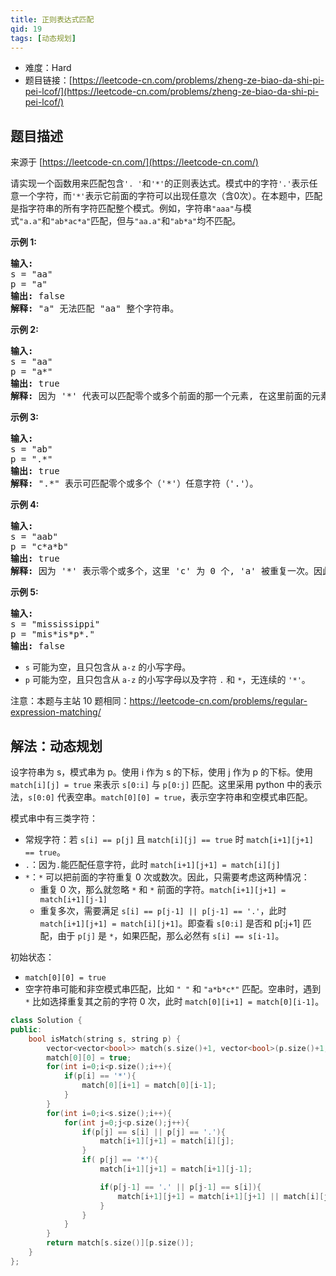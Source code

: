 ```yaml
---
title: 正则表达式匹配
qid: 19
tags: [动态规划]
---
```



- 难度：Hard
- 题目链接：[https://leetcode-cn.com/problems/zheng-ze-biao-da-shi-pi-pei-lcof/](https://leetcode-cn.com/problems/zheng-ze-biao-da-shi-pi-pei-lcof/)


## 题目描述

来源于 [https://leetcode-cn.com/](https://leetcode-cn.com/)

<p>请实现一个函数用来匹配包含<code>&#39;. &#39;</code>和<code>&#39;*&#39;</code>的正则表达式。模式中的字符<code>&#39;.&#39;</code>表示任意一个字符，而<code>&#39;*&#39;</code>表示它前面的字符可以出现任意次（含0次）。在本题中，匹配是指字符串的所有字符匹配整个模式。例如，字符串<code>&quot;aaa&quot;</code>与模式<code>&quot;a.a&quot;</code>和<code>&quot;ab*ac*a&quot;</code>匹配，但与<code>&quot;aa.a&quot;</code>和<code>&quot;ab*a&quot;</code>均不匹配。</p>

<p><strong>示例 1:</strong></p>

<pre><strong>输入:</strong>
s = &quot;aa&quot;
p = &quot;a&quot;
<strong>输出:</strong> false
<strong>解释:</strong> &quot;a&quot; 无法匹配 &quot;aa&quot; 整个字符串。
</pre>

<p><strong>示例 2:</strong></p>

<pre><strong>输入:</strong>
s = &quot;aa&quot;
p = &quot;a*&quot;
<strong>输出:</strong> true
<strong>解释:</strong>&nbsp;因为 &#39;*&#39; 代表可以匹配零个或多个前面的那一个元素, 在这里前面的元素就是 &#39;a&#39;。因此，字符串 &quot;aa&quot; 可被视为 &#39;a&#39; 重复了一次。
</pre>

<p><strong>示例&nbsp;3:</strong></p>

<pre><strong>输入:</strong>
s = &quot;ab&quot;
p = &quot;.*&quot;
<strong>输出:</strong> true
<strong>解释:</strong>&nbsp;&quot;.*&quot; 表示可匹配零个或多个（&#39;*&#39;）任意字符（&#39;.&#39;）。
</pre>

<p><strong>示例 4:</strong></p>

<pre><strong>输入:</strong>
s = &quot;aab&quot;
p = &quot;c*a*b&quot;
<strong>输出:</strong> true
<strong>解释:</strong>&nbsp;因为 &#39;*&#39; 表示零个或多个，这里 &#39;c&#39; 为 0 个, &#39;a&#39; 被重复一次。因此可以匹配字符串 &quot;aab&quot;。
</pre>

<p><strong>示例 5:</strong></p>

<pre><strong>输入:</strong>
s = &quot;mississippi&quot;
p = &quot;mis*is*p*.&quot;
<strong>输出:</strong> false</pre>

<ul>
	<li><code>s</code>&nbsp;可能为空，且只包含从&nbsp;<code>a-z</code>&nbsp;的小写字母。</li>
	<li><code>p</code>&nbsp;可能为空，且只包含从&nbsp;<code>a-z</code>&nbsp;的小写字母以及字符&nbsp;<code>.</code>&nbsp;和&nbsp;<code>*</code>，无连续的 <code>&#39;*&#39;</code>。</li>
</ul>

<p>注意：本题与主站 10&nbsp;题相同：<a href="https://leetcode-cn.com/problems/regular-expression-matching/">https://leetcode-cn.com/problems/regular-expression-matching/</a></p>


## 解法：动态规划

设字符串为 s，模式串为 p。使用 i 作为 s 的下标，使用 j 作为 p 的下标。使用 `match[i][j] = true` 来表示 `s[0:i]` 与 `p[0:j]` 匹配。这里采用 python 中的表示法，`s[0:0]` 代表空串。`match[0][0] = true`，表示空字符串和空模式串匹配。

模式串中有三类字符：

- 常规字符：若 `s[i] == p[j]` 且 `match[i][j] == true` 时 `match[i+1][j+1] == true`。
- `.`：因为`.`能匹配任意字符，此时 `match[i+1][j+1] = match[i][j]`
- `*`：`*` 可以把前面的字符重复 0 次或数次。因此，只需要考虑这两种情况：
  - 重复 0 次，那么就忽略 `*` 和 `*` 前面的字符。`match[i+1][j+1] = match[i+1][j-1]`
  - 重复多次，需要满足 `s[i] == p[j-1] || p[j-1] == '.'`，此时 `match[i+1][j+1] = match[i][j+1]`。即查看 `s[0:i]` 是否和 p[:j+1] 匹配，由于 `p[j]` 是 `*`，如果匹配，那么必然有 `s[i] == s[i-1]`。


初始状态：

- `match[0][0] = true`
- 空字符串可能和非空模式串匹配，比如 `" "` 和 `"a*b*c*"` 匹配。空串时，遇到 `*` 比如选择重复其之前的字符 0 次，此时 `match[0][i+1] = match[0][i-1]`。


```c++
class Solution {
public:
    bool isMatch(string s, string p) {
        vector<vector<bool>> match(s.size()+1, vector<bool>(p.size()+1, false));
        match[0][0] = true;
        for(int i=0;i<p.size();i++){
            if(p[i] == '*'){
                match[0][i+1] = match[0][i-1];
            }
        }
        for(int i=0;i<s.size();i++){
            for(int j=0;j<p.size();j++){
                if(p[j] == s[i] || p[j] == '.'){
                    match[i+1][j+1] = match[i][j];
                }
                if( p[j] == '*'){
                    match[i+1][j+1] = match[i+1][j-1];

                    if(p[j-1] == '.' || p[j-1] == s[i]){
                        match[i+1][j+1] = match[i+1][j+1] || match[i][j+1];
                    }
                }
            }
        }
        return match[s.size()][p.size()];
    }
};
```